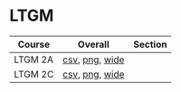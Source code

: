 # LTGM

| Course | Overall | Section |
| ------ | ------- | ------- |
| LTGM 2A | [csv](https://github.com/UCSD-Historical-Enrollment-Data/2024Fall/blob/main/overall/LTGM%202A.csv), [png](https://raw.githubusercontent.com/UCSD-Historical-Enrollment-Data/2024Fall/main/plot_overall/LTGM%202A.png), [wide](https://raw.githubusercontent.com/UCSD-Historical-Enrollment-Data/2024Fall/main/plot_overall_wide/LTGM%202A.png) |  |
| LTGM 2C | [csv](https://github.com/UCSD-Historical-Enrollment-Data/2024Fall/blob/main/overall/LTGM%202C.csv), [png](https://raw.githubusercontent.com/UCSD-Historical-Enrollment-Data/2024Fall/main/plot_overall/LTGM%202C.png), [wide](https://raw.githubusercontent.com/UCSD-Historical-Enrollment-Data/2024Fall/main/plot_overall_wide/LTGM%202C.png) |  |
